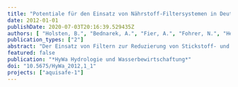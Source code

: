 ```yaml
---
title: "Potentiale für den Einsatz von Nährstoff-Filtersystemen in Deutschland zur Verringerung der Nährstoffeinträge in Oberflächengewässer"
date: 2012-01-01
publishDate: 2020-07-03T20:16:39.529435Z
authors: [ "Holsten, B.", "Bednarek, A.", "Fier, A.", "Fohrer, N.", "Heckrath, G.", "Höper, H.", "Hugenschmidt, C.", "Kjærgaard, C.", "Krause, B.", "Litz, N.", "matzinger", "Orlikowski, D.", "Périllon, C.", "Pfannerstill, M.", "rouault", "Schäfer, W.", "Trepel, M.", "Ubraniak, M.", "Zalewski, M." ]
publication_types: ["2"]
abstract: "Der Einsatz von Filtern zur Reduzierung von Stickstoff- und Phosphoreinträgen aus der Landwirtschaft in die Oberflächengewässer wurde in Deutschland bisher kaum untersucht. In einem Workshop wurde der Stand der Untersuchungen von Projekten in Polen, Dänemark, Deutschland und Frankreich vorgestellt. Um das Potential dieser Maßnahmen auszuschöpfen, sind die Entwicklung von Entscheidungsunterstützungssystemen für geeignete Einsatzorte und weitere Demonstrationsprojekte unter Feldbedingungen notwendig."
featured: false
publication: "*HyWa Hydrologie und Wasserbewirtschaftung*"
doi: "10.5675/HyWa_2012,1_1"
projects: ["aquisafe-1"]
---
```


